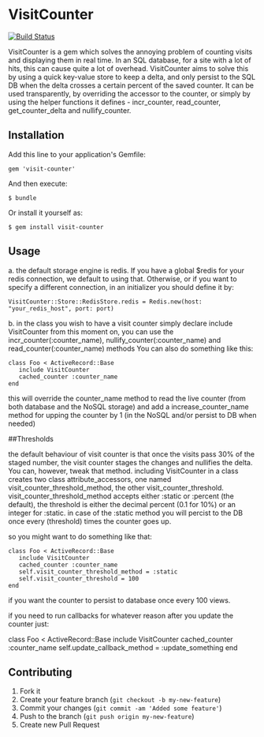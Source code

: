 # VisitCounter

[![Build Status](https://secure.travis-ci.org/KensoDev/visit-counter.png)](https://secure.travis-ci.org/KensoDev/visit-counter)

VisitCounter is a gem which solves the annoying problem of counting visits and displaying them in real time. In an SQL database, for a site with a lot of hits, this can cause quite a lot of overhead. VisitCounter aims to solve this by using a quick key-value store to keep a delta, and only persist to the SQL DB when the delta crosses a certain percent of the saved counter.
It can be used transparently, by overriding the accessor to the counter, or simply by using the helper functions it defines - incr_counter, read_counter, get_counter_delta and nullify_counter.

## Installation

Add this line to your application's Gemfile:

    gem 'visit-counter'

And then execute:

    $ bundle

Or install it yourself as:

    $ gem install visit-counter

## Usage

a. the default storage engine is redis. If you have a global $redis for your redis connection, we default to using that. Otherwise, or if you want to specify a different connection, in an initializer you should define it by:

    VisitCounter::Store::RedisStore.redis = Redis.new(host: "your_redis_host", port: port)

b. in the class you wish to have a visit counter simply declare
    include VisitCounter
from this moment on, you can use the incr_counter(:counter_name), nullify_counter(:counter_name) and read_counter(:counter_name) methods
You can also do something like this:

    class Foo < ActiveRecord::Base
       include VisitCounter
       cached_counter :counter_name
    end

this will override the counter_name method to read the live counter (from both database and the NoSQL storage) and add a increase_counter_name method for upping the counter by 1 (in the NoSQL and/or persist to DB when needed)

##Thresholds

the default behaviour of visit counter is that once the visits pass 30% of the staged number, the visit counter stages the changes and nullifies the delta. You can, however, tweak that method. including VisitCounter in a class creates two class attribute_accessors, one named visit_counter_threshold_method, the other visit_counter_threshold.
visit_counter_threshold_method accepts either :static or :percent (the default), the threshold is either the decimal percent (0.1 for 10%) or an integer for :static. in case of the :static method you will percist to the DB once every (threshold) times the counter goes up.

so you might want to do something like that:

    class Foo < ActiveRecord::Base
       include VisitCounter
       cached_counter :counter_name
       self.visit_counter_threshold_method = :static
       self.visit_counter_threshold = 100
    end

if you want the counter to persist to database once every 100 views.

if you need to run callbacks for whatever reason after you update the counter just:
  
  class Foo < ActiveRecord::Base
    include VisitCounter
    cached_counter :counter_name
    self.update_callback_method = :update_something
  end   

## Contributing

1. Fork it
2. Create your feature branch (`git checkout -b my-new-feature`)
3. Commit your changes (`git commit -am 'Added some feature'`)
4. Push to the branch (`git push origin my-new-feature`)
5. Create new Pull Request
